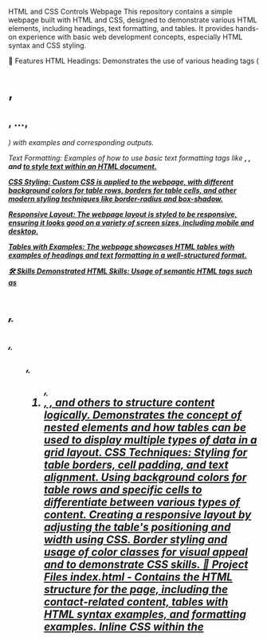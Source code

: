 HTML and CSS Controls Webpage
This repository contains a simple webpage built with HTML and CSS, designed to demonstrate various HTML elements, including headings, text formatting, and tables. It provides hands-on experience with basic web development concepts, especially HTML syntax and CSS styling.

🌟 Features
HTML Headings:
Demonstrates the use of various heading tags (<h1>, <h2>, ..., <h6>) with examples and corresponding outputs.

Text Formatting:
Examples of how to use basic text formatting tags like <b>, <i>, and <u> to style text within an HTML document.

CSS Styling:
Custom CSS is applied to the webpage, with different background colors for table rows, borders for table cells, and other modern styling techniques like border-radius and box-shadow.

Responsive Layout:
The webpage layout is styled to be responsive, ensuring it looks good on a variety of screen sizes, including mobile and desktop.

Tables with Examples:
The webpage showcases HTML tables with examples of headings and text formatting in a well-structured format.

🛠️ Skills Demonstrated
HTML Skills:
Usage of semantic HTML tags such as <h1>, <h2>, <ul>, <ol>, <li>, <table>, and others to structure content logically.
Demonstrates the concept of nested elements and how tables can be used to display multiple types of data in a grid layout.
CSS Techniques:
Styling for table borders, cell padding, and text alignment.
Using background colors for table rows and specific cells to differentiate between various types of content.
Creating a responsive layout by adjusting the table's positioning and width using CSS.
Border styling and usage of color classes for visual appeal and to demonstrate CSS skills.
📂 Project Files
index.html - Contains the HTML structure for the page, including the contact-related content, tables with HTML syntax examples, and formatting examples.
Inline CSS within the <style> tag - Applied for styling the tables, rows, and other HTML elements directly within the HTML document.
🚀 How to Use
Clone or download this repository:
bash
Copy code
git clone https://github.com/SAMEERTIMALSINA1/HTML-and-CSS-.git
Open the index.html file in any web browser to view and interact with the HTML structure and see the examples of headings, text formatting, and tables.
Modify the HTML and CSS as needed to suit your project or learning goals.
📄 License
This project is licensed under the MIT License - see the LICENSE file for details.

